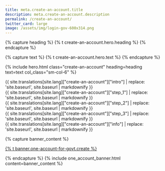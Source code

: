 ```yaml
---
title: meta.create-an-account.title
description: meta.create-an-account.description
permalink: /create-an-account/
twitter_card: large
image: /assets/img/login-gov-600x314.png
---
```


{% capture heading %}
{% t create-an-account.hero.heading %}
{% endcapture %}

{% capture text %}
{% t create-an-account.hero.text %}
{% endcapture %}

{% include hero.html class="create-an-account" heading=heading text=text col_class="sm-col-6" %}

<div class="create-an-account bg-white grid-container-desktop-lg padding-top-9">
  <div class="grid-row">
  <div class="tablet:grid-col-7">
    <div class="text border-bottom border-blue-accent">{{ site.translations[site.lang]["create-an-account"]["intro"] | replace: 'site.baseurl', site.baseurl | markdownify }}
    </div>
    <div class="step-1 step">
      {{ site.translations[site.lang]["create-an-account"]["step_1"] | replace: 'site.baseurl', site.baseurl | markdownify }}
      <div class="mobile step-1-img"></div>
    </div>
    <div class="step-2 step">
      {{ site.translations[site.lang]["create-an-account"]["step_2"] | replace: 'site.baseurl', site.baseurl | markdownify }}
      <div class="mobile step-2-img"></div>
    </div>
    <div class="step-3 step">
      {{ site.translations[site.lang]["create-an-account"]["step_3"] | replace: 'site.baseurl', site.baseurl | markdownify }}
      <div class="mobile step-3-img"></div>
    </div>
  </div>
  <div class="tablet:grid-col-3 tablet:grid-offset-2 sidebar">
    <div class="box bg-blue-light">
      {{ site.translations[site.lang]["create-an-account"]["info"] | replace: 'site.baseurl', site.baseurl | markdownify }}
    </div>
  </div>
</div>

{% capture banner_content %}

  <p><a class="learn-account-creation usa-button usa-button--big" href="https://secure.login.gov/sign_up/enter_email">{% t banner.one-account-for-govt.create %}</a></p>
{% endcapture %}
{% include one_account_banner.html content=banner_content %}
